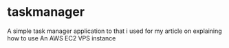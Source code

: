 # taskmanager

A simple task manager application to that i used for my article on explaining how to use An AWS EC2 VPS instance
